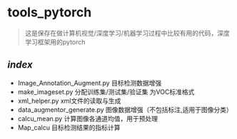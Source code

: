 # tools_pytorch
> 这是保存在做计算机视觉/深度学习/机器学习过程中比较有用的代码，深度学习框架用的pytorch
## *index*
* Image_Annotation_Augment.py   目标检测数据增强
* make_imageset.py  			分配训练集/测试集/验证集 为VOC标准格式
* xml_helper.py  				xml文件的读取与生成
* data_augmentor_generate.py    图像数据增强（不包括标注,适用于图像分类）
* calcu_mean.py   计算图像各通道均值，用于预处理
* Map_calcu    目标检测结果的指标计算